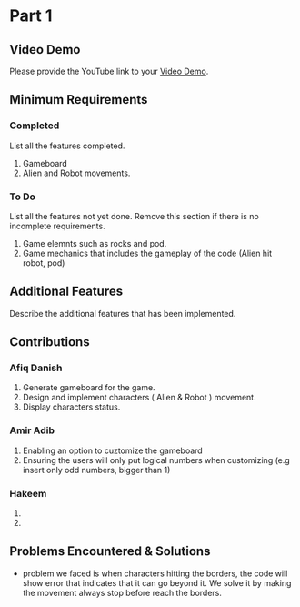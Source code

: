 # Part 1

## Video Demo

Please provide the YouTube link to your [Video Demo](https://youtube.com).

## Minimum Requirements

### Completed

List all the features completed.

1. Gameboard
2. Alien and Robot movements.

### To Do

List all the features not yet done. Remove this section if there is no incomplete requirements.

1. Game elemnts such as rocks and pod.
2. Game mechanics that includes the gameplay of the code (Alien hit robot, pod)


## Additional Features

Describe the additional features that has been implemented.

## Contributions

### Afiq Danish

1. Generate gameboard for the game.
2. Design and implement characters ( Alien & Robot ) movement.
3. Display characters status.

### Amir Adib

1. Enabling an option to cuztomize the gameboard
2. Ensuring the users will only put logical numbers when customizing (e.g insert only odd numbers, bigger than 1)

### Hakeem

1. 
2. 

## Problems Encountered & Solutions

- problem we faced is when characters hitting the borders, the code will show error that indicates that it can go beyond it. We solve it by making the movement always stop before reach the borders.